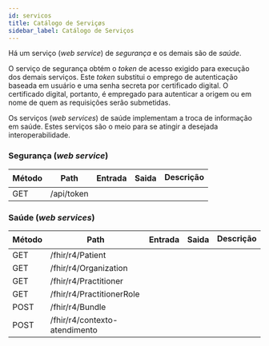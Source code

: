 ```yaml
---
id: servicos
title: Catálogo de Serviçøs
sidebar_label: Catálogo de Serviços
---
```


Há um serviço (_web service_) de _segurança_ e os demais são de _saúde_. 

O serviço de segurança obtém o _token_ de acesso exigido para execução dos demais serviços. Este _token_ substitui o emprego de autenticação baseada em usuário e uma senha secreta por certificado digital. O certificado digital, portanto, é empregado para autenticar a origem ou em nome de quem as requisições serão submetidas. 

Os serviços (_web services_) de saúde implementam a troca de informação em saúde. Estes serviços são o meio para se atingir a desejada interoperabilidade. 

### Segurança (_web service_)

| Método | Path        | Entrada | Saida | Descrição |
|--------|-------------|---------|-------|-----------|
| GET    | /api/token  |         |       |           |

### Saúde (_web services_) 

| Método | Path                      | Entrada | Saida | Descrição |
|--------|---------------------------|---------|-------|-----------|
| GET    | /fhir/r4/Patient          |         |       |           |
| GET    | /fhir/r4/Organization     |         |       |           |
| GET    | /fhir/r4/Practitioner     |         |       |           |
| GET    | /fhir/r4/PractitionerRole |         |       |           |
| POST    | /fhir/r4/Bundle     |         |       |           |
| POST    | /fhir/r4/contexto-atendimento     |         |       
